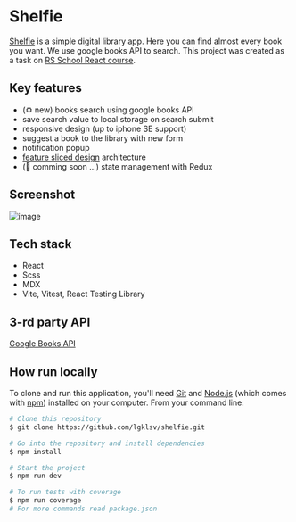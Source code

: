 # Shelfie

[Shelfie](https://github.com/lgklsv/shelfie) is a simple
digital library app. Here you can find almost every book you want. We use google books API to search. This project was created as a task on [RS School React course](https://rs.school/react/).

## Key features

- (⚙️ new) books search using google books API
- save search value to local storage on search submit
- responsive design (up to iphone SE support)
- suggest a book to the library with new form
- notification popup
- [feature sliced design](https://feature-sliced.design/) architecture
- (🚀 comming soon ...) state management with Redux

## Screenshot

![image](https://user-images.githubusercontent.com/101424508/230730175-70290ba4-3a67-4978-836e-ac7611a9f626.png)

## Tech stack

- React
- Scss
- MDX
- Vite, Vitest, React Testing Library

## 3-rd party API

[Google Books API](https://developers.google.com/books/docs/v1/using)

## How run locally

To clone and run this application, you'll need [Git](https://git-scm.com) and [Node.js](https://nodejs.org/en/download/) (which comes with [npm](http://npmjs.com)) installed on your computer. From your command line:

```bash
# Clone this repository
$ git clone https://github.com/lgklsv/shelfie.git

# Go into the repository and install dependencies
$ npm install

# Start the project
$ npm run dev

# To run tests with coverage
$ npm run coverage
# For more commands read package.json
```
